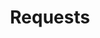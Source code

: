---
title: "Requests"
teaching: 10
exercises: 10
questions:
- "How can I use the request library to get data?"
- "What does a request return?"
objectives:
-
keypoints:
- "Most of the power of a programming language is in its libraries."
- "A program must import a library module in order to use it."
- "Use `help` to learn about the contents of a library module."
- "Import specific items from a library to shorten programs."
- "Create an alias for a library when importing it to shorten programs."
---